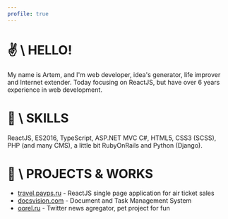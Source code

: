 ```yaml
---
profile: true
---
```


# ✌ \ HELLO!

My name is Artem, and I'm web developer, idea's generator, life improver and Internet extender. Today focusing on ReactJS, but
have over 6 years experience in web development. 

# 💪 \ SKILLS
ReactJS, ES2016, TypeScript, ASP.NET MVC C#, HTML5, CSS3 (SCSS), PHP (and many CMS), a little bit RubyOnRails and Python (Django).

# 🚀 \ PROJECTS & WORKS

- [travel.payps.ru](http://travel.payps.ru) - ReactJS single page application for air ticket sales
- [docsvision.com](http://www.docsvision.com/products/legkiy-klient/) - Document and Task Management System
- [oorel.ru](http://oorel.ru) - Twitter news agregator, pet project for fun
